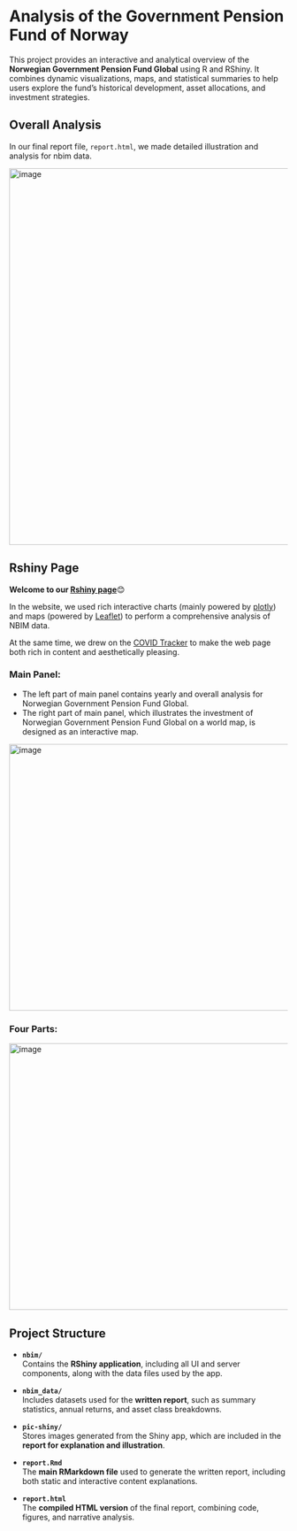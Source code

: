 # Analysis of the Government Pension Fund of Norway

This project provides an interactive and analytical overview of the **Norwegian Government Pension Fund Global** using R and RShiny. It combines dynamic visualizations, maps, and statistical summaries to help users explore the fund’s historical development, asset allocations, and investment strategies.

## Overall Analysis

In our final report file, `report.html`, we made detailed illustration and analysis for nbim data.

<img width="877" height="681" alt="image" src="https://github.com/user-attachments/assets/82b742b3-2254-4d98-8796-e83d801f7cfe" />


## Rshiny Page

**Welcome to our [Rshiny page](https://byn1002.shinyapps.io/nbim/)**😊

In the website, we used rich interactive charts (mainly powered by [plotly](https://plotly.com/r/)) and maps (powered by [Leaflet](https://rstudio.github.io/leaflet/)) to perform a comprehensive analysis of NBIM data. 

At the same time, we drew on the [COVID Tracker](https://vac-lshtm.shinyapps.io/ncov_tracker/) to make the web page both rich in content and aesthetically pleasing.

### Main Panel:

- The left part of main panel contains yearly and overall analysis for Norwegian Government Pension Fund Global.
- The right part of main panel, which illustrates the investment of Norwegian Government Pension Fund Global on a world map, is designed as an interactive map.

<img width="877" height="482" alt="image" src="https://github.com/user-attachments/assets/14a5b9b5-923e-40ba-aa4a-b6ab4aaa2305" />

### Four Parts:

<img width="877" height="482" alt="image" src="https://github.com/user-attachments/assets/8885d251-fb15-4898-bfc9-cd77757e7459" />


## Project Structure

- **`nbim/`**  
  Contains the **RShiny application**, including all UI and server components, along with the data files used by the app.

- **`nbim_data/`**  
  Includes datasets used for the **written report**, such as summary statistics, annual returns, and asset class breakdowns.

- **`pic-shiny/`**  
  Stores images generated from the Shiny app, which are included in the **report for explanation and illustration**.

- **`report.Rmd`**  
  The **main RMarkdown file** used to generate the written report, including both static and interactive content explanations.

- **`report.html`**  
  The **compiled HTML version** of the final report, combining code, figures, and narrative analysis.
